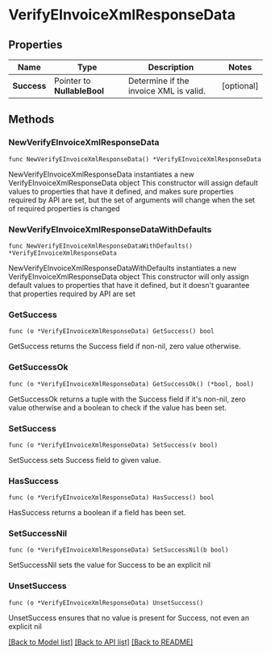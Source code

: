 # VerifyEInvoiceXmlResponseData

## Properties

Name | Type | Description | Notes
------------ | ------------- | ------------- | -------------
**Success** | Pointer to **NullableBool** | Determine if the invoice XML is valid. | [optional] 

## Methods

### NewVerifyEInvoiceXmlResponseData

`func NewVerifyEInvoiceXmlResponseData() *VerifyEInvoiceXmlResponseData`

NewVerifyEInvoiceXmlResponseData instantiates a new VerifyEInvoiceXmlResponseData object
This constructor will assign default values to properties that have it defined,
and makes sure properties required by API are set, but the set of arguments
will change when the set of required properties is changed

### NewVerifyEInvoiceXmlResponseDataWithDefaults

`func NewVerifyEInvoiceXmlResponseDataWithDefaults() *VerifyEInvoiceXmlResponseData`

NewVerifyEInvoiceXmlResponseDataWithDefaults instantiates a new VerifyEInvoiceXmlResponseData object
This constructor will only assign default values to properties that have it defined,
but it doesn't guarantee that properties required by API are set

### GetSuccess

`func (o *VerifyEInvoiceXmlResponseData) GetSuccess() bool`

GetSuccess returns the Success field if non-nil, zero value otherwise.

### GetSuccessOk

`func (o *VerifyEInvoiceXmlResponseData) GetSuccessOk() (*bool, bool)`

GetSuccessOk returns a tuple with the Success field if it's non-nil, zero value otherwise
and a boolean to check if the value has been set.

### SetSuccess

`func (o *VerifyEInvoiceXmlResponseData) SetSuccess(v bool)`

SetSuccess sets Success field to given value.

### HasSuccess

`func (o *VerifyEInvoiceXmlResponseData) HasSuccess() bool`

HasSuccess returns a boolean if a field has been set.

### SetSuccessNil

`func (o *VerifyEInvoiceXmlResponseData) SetSuccessNil(b bool)`

 SetSuccessNil sets the value for Success to be an explicit nil

### UnsetSuccess
`func (o *VerifyEInvoiceXmlResponseData) UnsetSuccess()`

UnsetSuccess ensures that no value is present for Success, not even an explicit nil

[[Back to Model list]](../README.md#documentation-for-models) [[Back to API list]](../README.md#documentation-for-api-endpoints) [[Back to README]](../README.md)


